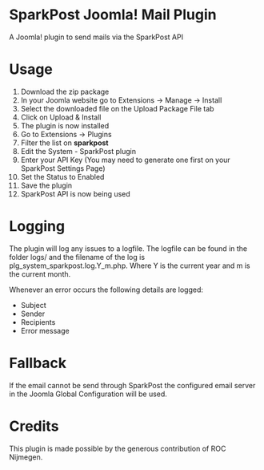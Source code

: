 # SparkPost Joomla! Mail Plugin
A Joomla! plugin to send mails via the SparkPost API

# Usage
1. Download the zip package
2. In your Joomla website go to Extensions -> Manage -> Install
3. Select the downloaded file on the Upload Package File tab
4. Click on Upload & Install
5. The plugin is now installed
6. Go to Extensions -> Plugins
7. Filter the list on **sparkpost**
8. Edit the System - SparkPost plugin
9. Enter your API Key (You may need to generate one first on your SparkPost Settings Page)
10. Set the Status to Enabled
11. Save the plugin
12. SparkPost API is now being used

# Logging
The plugin will log any issues to a logfile. The logfile can be found in the folder logs/ and the filename of the log is plg_system_sparkpost.log.Y_m.php. Where Y is the current year and m is the current month.

Whenever an error occurs the following details are logged:
 - Subject
 - Sender
 - Recipients
 - Error message

# Fallback
If the email cannot be send through SparkPost the configured email server in the Joomla Global Configuration will be used.

# Credits
This plugin is made possible by the generous contribution of ROC Nijmegen.
